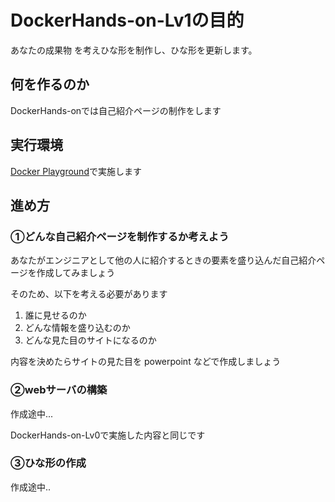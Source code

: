 # DockerHands-on-Lv1の目的

あなたの成果物 を考えひな形を制作し、ひな形を更新します。

## 何を作るのか

DockerHands-onでは自己紹介ページの制作をします

## 実行環境

[Docker Playground](https://labs.play-with-docker.com/)で実施します

## 進め方

### ①どんな自己紹介ページを制作するか考えよう

あなたがエンジニアとして他の人に紹介するときの要素を盛り込んだ自己紹介ページを作成してみましょう

そのため、以下を考える必要があります

1. 誰に見せるのか
1. どんな情報を盛り込むのか
1. どんな見た目のサイトになるのか

内容を決めたらサイトの見た目を powerpoint などで作成しましょう

### ②webサーバの構築

作成途中...

DockerHands-on-Lv0で実施した内容と同じです

### ③ひな形の作成

作成途中..
